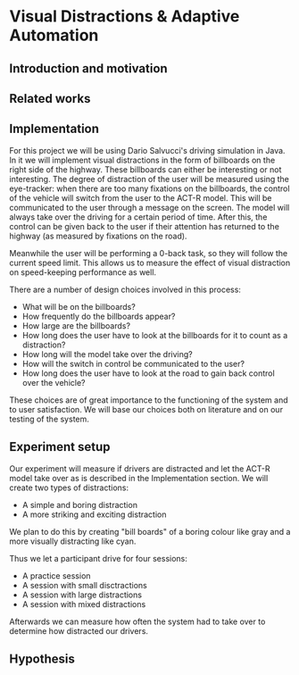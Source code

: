 # Visual Distractions & Adaptive Automation

## Introduction and motivation

## Related works

## Implementation
For this project we will be using Dario Salvucci's driving simulation in Java. In it we will implement visual distractions in the form of billboards on the right side of the highway. These billboards can either be interesting or not interesting. The degree of distraction of the user will be measured using the eye-tracker: when there are too many fixations on the billboards, the control of the vehicle will switch from the user to the ACT-R model. This will be communicated to the user through a message on the screen. The model will always take over the driving for a certain period of time. After this, the control can be given back to the user if their attention has returned to the highway (as measured by fixations on the road). 

Meanwhile the user will be performing a 0-back task, so they will follow the current speed limit. This allows us to measure the effect of visual distraction on speed-keeping performance as well.

There are a number of design choices involved in this process: 
* What will be on the billboards?
* How frequently do the billboards appear?
* How large are the billboards?
* How long does the user have to look at the billboards for it to count as a distraction?
* How long will the model take over the driving?
* How will the switch in control be communicated to the user?
* How long does the user have to look at the road to gain back control over the vehicle?

These choices are of great importance to the functioning of the system and to user satisfaction. We will base our choices both on literature and on our testing of the system.

## Experiment setup
Our experiment will measure if drivers are distracted and let the ACT-R model take over as is described in the Implementation section. We will create two types of distractions: 

* A simple and boring distraction 
* A more striking and exciting distraction

We plan to do this by creating "bill boards" of a boring colour like gray and a more visually distracting like cyan.

Thus we let a participant drive for four sessions:

* A practice session
* A session with small disctractions
* A session with large distractions
* A session with mixed distractions

Afterwards we can measure how often the system had to take over to determine how distracted our drivers. 

## Hypothesis
